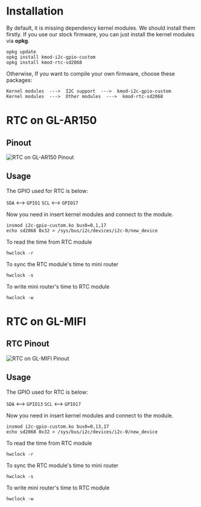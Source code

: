 
# Installation  

By default, it is missing dependency kernel modules. We should install them firstly. If you use our stock firmware, you can just install the kernel modules via **opkg**.  

```shell  
opkg update
opkg install kmod-i2c-gpio-custom
opkg install kmod-rtc-sd2068
```  

Otherwise, If you want to compile your own firmware, choose these packages:  

```
Kernel modules  --->  I2C support  --->  kmod-i2c-gpio-custom
Kernel modules  --->  Other modules  --->  kmod-rtc-sd2068
```  

# RTC on GL-AR150  

## Pinout  

![RTC on GL-AR150 Pinout](https://static.gl-inet.com/docs/router/en/2/setup/src/GL-AR150-RTC-Pinout.png)


## Usage  

The GPIO used for RTC is below:

`SDA` <--> `GPIO1`
`SCL` <--> `GPIO17`

Now you need in insert kernel modules and connect to the module.  

```
insmod i2c-gpio-custom.ko bus0=0,1,17
echo sd2068 0x32 > /sys/bus/i2c/devices/i2c-0/new_device
```

To read the time from RTC module

```
hwclock -r
```

To sync the RTC module's time to mini router

```
hwclock -s
```

To write mini router's time to RTC module

```
hwclock -w
```  

# RTC on GL-MIFI  

## RTC Pinout  

![RTC on GL-MIFI Pinout](https://static.gl-inet.com/docs/router/en/2/setup/src/GL-MIFI-RTC-Pinout.png)

## Usage  

The GPIO used for RTC is below:

`SDA` <--> `GPIO13`
`SCL` <--> `GPIO17`

Now you need in insert kernel modules and connect to the module.  

```
insmod i2c-gpio-custom.ko bus0=0,13,17
echo sd2068 0x32 > /sys/bus/i2c/devices/i2c-0/new_device
```

To read the time from RTC module

```
hwclock -r
```

To sync the RTC module's time to mini router

```
hwclock -s
```

To write mini router's time to RTC module

```
hwclock -w
```  
